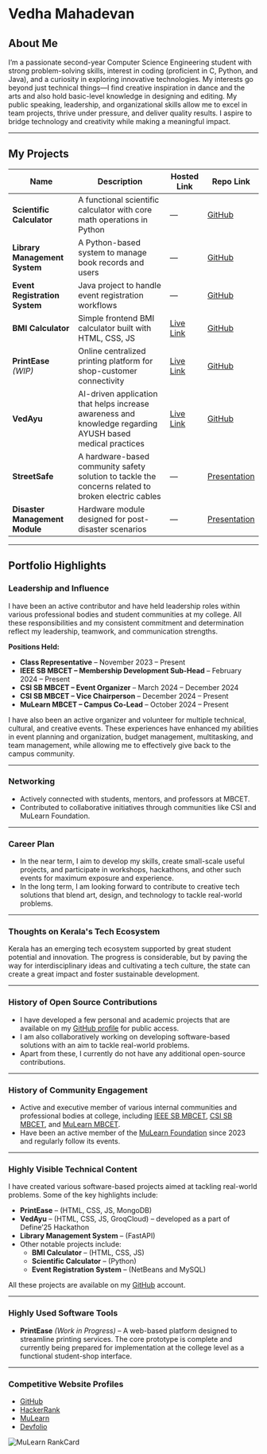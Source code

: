 # Vedha Mahadevan

## About Me  
I’m a passionate second-year Computer Science Engineering student with strong problem-solving skills, interest in coding (proficient in C, Python, and Java), and a curiosity in exploring innovative technologies. My interests go beyond just technical things—I find creative inspiration in dance and the arts and also hold basic-level knowledge in designing and editing. My public speaking, leadership, and organizational skills allow me to excel in team projects, thrive under pressure, and deliver quality results. I aspire to bridge technology and creativity while making a meaningful impact.

---

## My Projects

| Name                      | Description                                                             | Hosted Link | Repo Link |
|---------------------------|-------------------------------------------------------------------------|-------------|-----------|
| **Scientific Calculator** | A functional scientific calculator with core math operations in Python  | —           | [GitHub](https://github.com/Vedha17Mahadevan/Scientific-Calculator.git)     |
| **Library Management System** | A Python-based system to manage book records and users            | —           | [GitHub](https://github.com/Vedha17Mahadevan/Library-Management.git)     |
| **Event Registration System** | Java project to handle event registration workflows              | —           | [GitHub](https://github.com/Vedha17Mahadevan/Event-Registration-System-Java.git)     |
| **BMI Calculator**        | Simple frontend BMI calculator built with HTML, CSS, JS                 | [Live Link](https://vedha17mahadevan.github.io/BMI-Calculator/)          | [GitHub](https://github.com/Vedha17Mahadevan/BMI-Calculator.git)     |
| **PrintEase** *(WIP)*     | Online centralized printing platform for shop-customer connectivity                 | [Live Link](https://vedha17mahadevan.github.io/PrintEase/)           | [GitHub](https://github.com/Vedha17Mahadevan/PrintEase)     |
| **VedAyu**                | AI-driven application that helps increase awareness and knowledge regarding AYUSH based medical practices             | [Live Link](https://ved-ayu-aeternum-define-3-0-8qr3.vercel.app/index.html)           | [GitHub](https://github.com/Vedha17Mahadevan/Aeternum-Define25.git)     |
| **StreetSafe**            | A hardware-based community safety solution to tackle the concerns related to broken electric cables                              | —           | [Presentation](https://www.canva.com/design/DAGRZlVe1ZE/9xniTiY1_ayl8Nk-hRuzpQ/view?utm_content=DAGRZlVe1ZE&utm_campaign=designshare&utm_medium=link2&utm_source=uniquelinks&utlId=hec71d97975)          |
| **Disaster Management Module** | Hardware module designed for post-disaster scenarios             | —           | [Presentation](https://drive.google.com/file/d/1K40r3lcjBVJlJGPRdXZ1USML77n7fsZ4/view?usp=sharing)          |

---

## Portfolio Highlights

### Leadership and Influence
I have been an active contributor and have held leadership roles within various professional bodies and student communities at my college. All these responsibilities and my consistent commitment and determination reflect my leadership, teamwork, and communication strengths.

**Positions Held:**
- **Class Representative** – November 2023 – Present  
- **IEEE SB MBCET – Membership Development Sub-Head** – February 2024 – Present  
- **CSI SB MBCET – Event Organizer** – March 2024 – December 2024  
- **CSI SB MBCET – Vice Chairperson** – December 2024 – Present  
- **MuLearn MBCET – Campus Co-Lead** – October 2024 – Present  

I have also been an active organizer and volunteer for multiple technical, cultural, and creative events. These experiences have enhanced my abilities in event planning and organization, budget management, multitasking, and team management, while allowing me to effectively give back to the campus community.

---

### Networking
- Actively connected with students, mentors, and professors at MBCET.  
- Contributed to collaborative initiatives through communities like CSI and MuLearn Foundation.

---

### Career Plan
- In the near term, I aim to develop my skills, create small-scale useful projects, and participate in workshops, hackathons, and other such events for maximum exposure and experience.  
- In the long term, I am looking forward to contribute to creative tech solutions that blend art, design, and technology to tackle real-world problems.

---

### Thoughts on Kerala's Tech Ecosystem
Kerala has an emerging tech ecosystem supported by great student potential and innovation. The progress is considerable, but by paving the way for interdisciplinary ideas and cultivating a tech culture, the state can create a great impact and foster sustainable development.

---

### History of Open Source Contributions
- I have developed a few personal and academic projects that are available on my [GitHub profile](https://github.com/Vedha17Mahadevan) for public access.  
- I am also collaboratively working on developing software-based solutions with an aim to tackle real-world problems.  
- Apart from these, I currently do not have any additional open-source contributions.

---

### History of Community Engagement
- Active and executive member of various internal communities and professional bodies at college, including [IEEE SB MBCET](https://www.instagram.com/ieeesbmbcet?utm_source=ig_web_button_share_sheet&igsh=ZDNlZDc0MzIxNw==), [CSI SB MBCET](https://www.instagram.com/csimbcet?utm_source=ig_web_button_share_sheet&igsh=ZDNlZDc0MzIxNw==), and [MuLearn MBCET](https://www.instagram.com/mulearn.mbcet?utm_source=ig_web_button_share_sheet&igsh=ZDNlZDc0MzIxNw==).  
- Have been an active member of the [MuLearn Foundation](https://mulearn.org/) since 2023 and regularly follow its events.

---

### Highly Visible Technical Content
I have created various software-based projects aimed at tackling real-world problems. Some of the key highlights include:
- **PrintEase** – (HTML, CSS, JS, MongoDB)  
- **VedAyu** – (HTML, CSS, JS, GroqCloud) – developed as a part of Define’25 Hackathon  
- **Library Management System** – (FastAPI)  
- Other notable projects include:  
  - **BMI Calculator** – (HTML, CSS, JS)  
  - **Scientific Calculator** – (Python)  
  - **Event Registration System** – (NetBeans and MySQL)  

All these projects are available on my [GitHub](https://github.com/Vedha17Mahadevan) account.

---

### Highly Used Software Tools
- **PrintEase** *(Work in Progress)* – A web-based platform designed to streamline printing services. The core prototype is complete and currently being prepared for implementation at the college level as a functional student-shop interface.

---

### Competitive Website Profiles
- [GitHub](https://github.com/Vedha17Mahadevan)  
- [HackerRank](https://www.hackerrank.com/profile/vedha2327)  
- [MuLearn](https://app.mulearn.org/profile/vedhamahadevan@mulearn)  
- [Devfolio](devfolio.co/@Vedha_Mahadevan)

![MuLearn RankCard](https://i.postimg.cc/L65GWW2V/rank.png)
